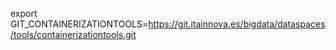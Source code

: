 export GIT_CONTAINERIZATIONTOOLS=https://git.itainnova.es/bigdata/dataspaces/tools/containerizationtools.git